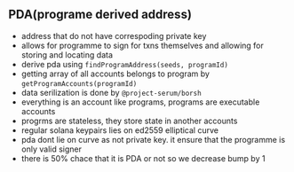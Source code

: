 ## PDA(programe derived address)
 - address that do not have correspoding private key
 - allows for programme to sign for txns themselves and allowing for storing and locating data
 - derive pda using ``` findProgramAddress(seeds, programId) ```
 - getting array of all accounts belongs to program by ``` getProgramAccounts(programId) ```
 - data serilization is done by ``` @project-serum/borsh ```
 - everything is an account like programs, programs are executable accounts
 - progrms are stateless, they store state in another accounts
 - regular solana keypairs lies on ed2559 elliptical curve
 - pda dont lie on curve as not private key. it ensure that the programme is only valid signer
 - there is 50% chace that it is PDA or not so we decrease bump by 1

##  